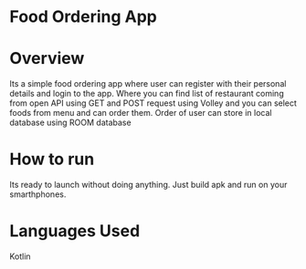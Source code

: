 # Food Ordering App

# Overview
Its a simple food ordering app where user can register with their personal details and login to the app.
Where you can find list of restaurant coming from open API using GET and POST request using Volley and you can select foods from menu and can order them.
Order of user can store in local database using ROOM database

# How to run
Its ready to launch without doing anything. Just build apk and run on your smarthphones.

# Languages Used
Kotlin
